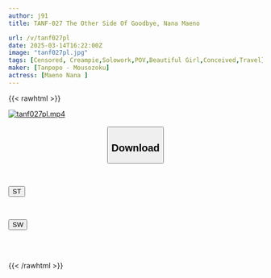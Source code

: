 ```yaml
---
author: j91
title: TANF-027 The Other Side Of Goodbye, Nana Maeno

url: /v/tanf027pl
date: 2025-03-14T16:22:00Z
image: "tanf027pl.jpg"
tags: [Censored, Creampie,Solowork,POV,Beautiful Girl,Conceived,Travel]
maker: [Tanpopo - Mousozoku]
actress: [Maeno Nana ]
---
```



{{< rawhtml >}}

<div class="video" data-videoid="GMKyj1RzW3UdBO">
    <a href="javascript:;">
        <img src="/v/tanf027pl/tanf027pl.jpg" width="WIDTH" height="HEIGHT" alt="tanf027pl.mp4" loading="lazy">
    </a>
</div>

<script type="text/javascript" src="https://j91.asia/asset/on-demand-st.js"></script>

<br>
  <link rel="stylesheet" href="https://j91.asia/asset/bs5.css">
  
  <center>
  <button class="btn btn-primary" type="button" data-bs-toggle="collapse" data-bs-target=".multi-collapse" aria-expanded="false" aria-controls="multiCollapseExample1 multiCollapseExample2"><h2>Download</h2></button></center>
</p>
<div class="row">
  <div class="col">
    <div class="collapse multi-collapse" id="multiCollapseExample1">
      <div class="card card-body">
	      	      <br>
<div class="buttons">  
<p><a href="/v/tanf027pl/st.html" target="_blank"><button class="btn-hover color-3"><i class="fa fa-download"></i> ST</button></a></p></div>
    </div>
  </div>
</div>
  <div class="col">
    <div class="collapse multi-collapse" id="multiCollapseExample2">
      <div class="card card-body">
	      <br>
<div class="buttons">
<p><a href="/v/tanf027pl/sw.html" target="_blank"><button class="btn-hover color-2"><i class="fa fa-download"></i> SW</button></a></p></div>
<br><br>
      </div>
    </div>
  </div>
</div>

{{< /rawhtml >}}
